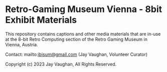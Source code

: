 

# Retro-Gaming Museum Vienna - 8bit Exhibit Materials

This repository contains captions and other media materials that are
in-use at the 8-bit Retro Computing section of the Retro Gaming Museum
in Vienna, Austria.

Contact: mailto:ibisum@gmail.com (Jay Vaughan, Volunteer Curator)

Copyright (c) 2023 Jay Vaughan, All Rights Reserved.
